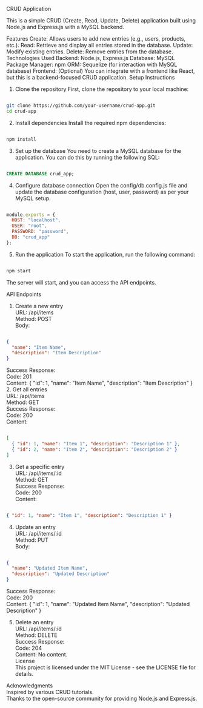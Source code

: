 CRUD Application

This is a simple CRUD (Create, Read, Update, Delete) application built using Node.js and Express.js with a MySQL backend.

Features
Create: Allows users to add new entries (e.g., users, products, etc.).
Read: Retrieve and display all entries stored in the database.
Update: Modify existing entries.
Delete: Remove entries from the database.
Technologies Used
Backend: Node.js, Express.js
Database: MySQL
Package Manager: npm
ORM: Sequelize (for interaction with MySQL database)
Frontend: (Optional) You can integrate with a frontend like React, but this is a backend-focused CRUD application.
Setup Instructions
1. Clone the repository
First, clone the repository to your local machine:

```bash

git clone https://github.com/your-username/crud-app.git
cd crud-app
```
2. Install dependencies
Install the required npm dependencies:

```bash

npm install
```
3. Set up the database
You need to create a MySQL database for the application. You can do this by running the following SQL:

```sql

CREATE DATABASE crud_app;
```
4. Configure database connection
Open the config/db.config.js file and update the database configuration (host, user, password) as per your MySQL setup.

```js

module.exports = {
  HOST: "localhost",
  USER: "root",
  PASSWORD: "password",
  DB: "crud_app"
};
```
5. Run the application
To start the application, run the following command:

```bash

npm start
```
The server will start, and you can access the API endpoints.

API Endpoints
1. Create a new entry  
URL: /api/items  
Method: POST  
Body:  
```json

{
  "name": "Item Name",
  "description": "Item Description"
}
```
Success Response:  
Code: 201  
Content: { "id": 1, "name": "Item Name", "description": "Item Description" }  
2. Get all entries   
URL: /api/items  
Method: GET  
Success Response:  
Code: 200  
Content:  
```json

[
  { "id": 1, "name": "Item 1", "description": "Description 1" },
  { "id": 2, "name": "Item 2", "description": "Description 2" }
]
```
3. Get a specific entry  
URL: /api/items/:id  
Method: GET  
Success Response:  
Code: 200  
Content:  
```json

{ "id": 1, "name": "Item 1", "description": "Description 1" }
```
4. Update an entry  
URL: /api/items/:id  
Method: PUT  
Body:  
```json

{
  "name": "Updated Item Name",
  "description": "Updated Description"
}
```
Success Response:  
Code: 200  
Content: { "id": 1, "name": "Updated Item Name", "description": "Updated Description" }  

5. Delete an entry  
URL: /api/items/:id  
Method: DELETE  
Success Response:  
Code: 204  
Content: No content.  
License  
This project is licensed under the MIT License - see the LICENSE file for details.  

Acknowledgments  
Inspired by various CRUD tutorials.  
Thanks to the open-source community for providing Node.js and Express.js.  
